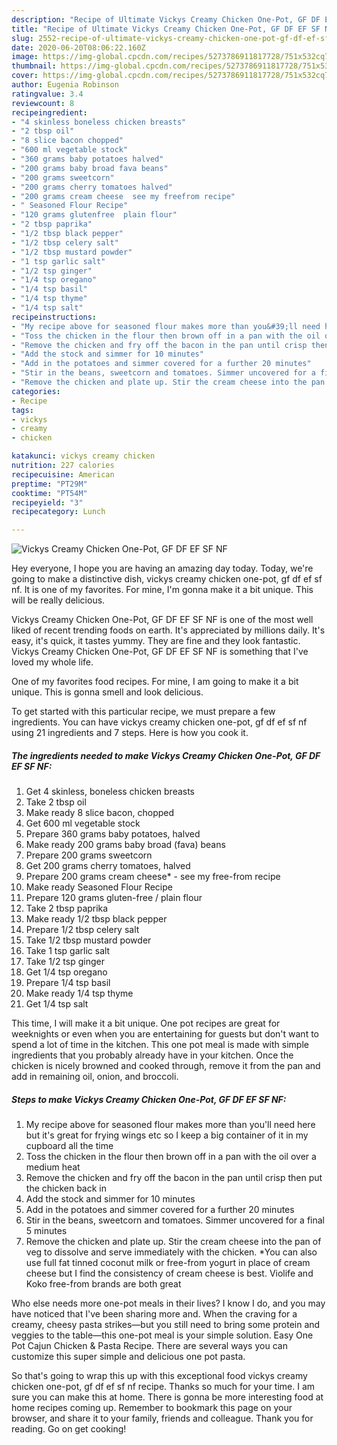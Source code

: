 ```yaml
---
description: "Recipe of Ultimate Vickys Creamy Chicken One-Pot, GF DF EF SF NF"
title: "Recipe of Ultimate Vickys Creamy Chicken One-Pot, GF DF EF SF NF"
slug: 2552-recipe-of-ultimate-vickys-creamy-chicken-one-pot-gf-df-ef-sf-nf
date: 2020-06-20T08:06:22.160Z
image: https://img-global.cpcdn.com/recipes/5273786911817728/751x532cq70/vickys-creamy-chicken-one-pot-gf-df-ef-sf-nf-recipe-main-photo.jpg
thumbnail: https://img-global.cpcdn.com/recipes/5273786911817728/751x532cq70/vickys-creamy-chicken-one-pot-gf-df-ef-sf-nf-recipe-main-photo.jpg
cover: https://img-global.cpcdn.com/recipes/5273786911817728/751x532cq70/vickys-creamy-chicken-one-pot-gf-df-ef-sf-nf-recipe-main-photo.jpg
author: Eugenia Robinson
ratingvalue: 3.4
reviewcount: 8
recipeingredient:
- "4 skinless boneless chicken breasts"
- "2 tbsp oil"
- "8 slice bacon chopped"
- "600 ml vegetable stock"
- "360 grams baby potatoes halved"
- "200 grams baby broad fava beans"
- "200 grams sweetcorn"
- "200 grams cherry tomatoes halved"
- "200 grams cream cheese  see my freefrom recipe"
- " Seasoned Flour Recipe"
- "120 grams glutenfree  plain flour"
- "2 tbsp paprika"
- "1/2 tbsp black pepper"
- "1/2 tbsp celery salt"
- "1/2 tbsp mustard powder"
- "1 tsp garlic salt"
- "1/2 tsp ginger"
- "1/4 tsp oregano"
- "1/4 tsp basil"
- "1/4 tsp thyme"
- "1/4 tsp salt"
recipeinstructions:
- "My recipe above for seasoned flour makes more than you&#39;ll need here but it&#39;s great for frying wings etc so I keep a big container of it in my cupboard all the time"
- "Toss the chicken in the flour then brown off in a pan with the oil over a medium heat"
- "Remove the chicken and fry off the bacon in the pan until crisp then put the chicken back in"
- "Add the stock and simmer for 10 minutes"
- "Add in the potatoes and simmer covered for a further 20 minutes"
- "Stir in the beans, sweetcorn and tomatoes. Simmer uncovered for a final 5 minutes"
- "Remove the chicken and plate up. Stir the cream cheese into the pan of veg to dissolve and serve immediately with the chicken. *You can also use full fat tinned coconut milk or free-from yogurt in place of cream cheese but I find the consistency of cream cheese is best. Violife and Koko free-from brands are both great"
categories:
- Recipe
tags:
- vickys
- creamy
- chicken

katakunci: vickys creamy chicken 
nutrition: 227 calories
recipecuisine: American
preptime: "PT29M"
cooktime: "PT54M"
recipeyield: "3"
recipecategory: Lunch

---
```



![Vickys Creamy Chicken One-Pot, GF DF EF SF NF](https://img-global.cpcdn.com/recipes/5273786911817728/751x532cq70/vickys-creamy-chicken-one-pot-gf-df-ef-sf-nf-recipe-main-photo.jpg)

Hey everyone, I hope you are having an amazing day today. Today, we're going to make a distinctive dish, vickys creamy chicken one-pot, gf df ef sf nf. It is one of my favorites. For mine, I'm gonna make it a bit unique. This will be really delicious.

Vickys Creamy Chicken One-Pot, GF DF EF SF NF is one of the most well liked of recent trending foods on earth. It's appreciated by millions daily. It's easy, it's quick, it tastes yummy. They are fine and they look fantastic. Vickys Creamy Chicken One-Pot, GF DF EF SF NF is something that I've loved my whole life.

One of my favorites food recipes. For mine, I am going to make it a bit unique. This is gonna smell and look delicious.


To get started with this particular recipe, we must prepare a few ingredients. You can have vickys creamy chicken one-pot, gf df ef sf nf using 21 ingredients and 7 steps. Here is how you cook it.

<!--inarticleads1-->

##### The ingredients needed to make Vickys Creamy Chicken One-Pot, GF DF EF SF NF:

1. Get 4 skinless, boneless chicken breasts
1. Take 2 tbsp oil
1. Make ready 8 slice bacon, chopped
1. Get 600 ml vegetable stock
1. Prepare 360 grams baby potatoes, halved
1. Make ready 200 grams baby broad (fava) beans
1. Prepare 200 grams sweetcorn
1. Get 200 grams cherry tomatoes, halved
1. Prepare 200 grams cream cheese* - see my free-from recipe
1. Make ready  Seasoned Flour Recipe
1. Prepare 120 grams gluten-free / plain flour
1. Take 2 tbsp paprika
1. Make ready 1/2 tbsp black pepper
1. Prepare 1/2 tbsp celery salt
1. Take 1/2 tbsp mustard powder
1. Take 1 tsp garlic salt
1. Take 1/2 tsp ginger
1. Get 1/4 tsp oregano
1. Prepare 1/4 tsp basil
1. Make ready 1/4 tsp thyme
1. Get 1/4 tsp salt


This time, I will make it a bit unique. One pot recipes are great for weeknights or even when you are entertaining for guests but don&#39;t want to spend a lot of time in the kitchen. This one pot meal is made with simple ingredients that you probably already have in your kitchen. Once the chicken is nicely browned and cooked through, remove it from the pan and add in remaining oil, onion, and broccoli. 

<!--inarticleads2-->

##### Steps to make Vickys Creamy Chicken One-Pot, GF DF EF SF NF:

1. My recipe above for seasoned flour makes more than you&#39;ll need here but it&#39;s great for frying wings etc so I keep a big container of it in my cupboard all the time
1. Toss the chicken in the flour then brown off in a pan with the oil over a medium heat
1. Remove the chicken and fry off the bacon in the pan until crisp then put the chicken back in
1. Add the stock and simmer for 10 minutes
1. Add in the potatoes and simmer covered for a further 20 minutes
1. Stir in the beans, sweetcorn and tomatoes. Simmer uncovered for a final 5 minutes
1. Remove the chicken and plate up. Stir the cream cheese into the pan of veg to dissolve and serve immediately with the chicken. *You can also use full fat tinned coconut milk or free-from yogurt in place of cream cheese but I find the consistency of cream cheese is best. Violife and Koko free-from brands are both great


Who else needs more one-pot meals in their lives? I know I do, and you may have noticed that I&#39;ve been sharing more and. When the craving for a creamy, cheesy pasta strikes—but you still need to bring some protein and veggies to the table—this one-pot meal is your simple solution. Easy One Pot Cajun Chicken &amp; Pasta Recipe. There are several ways you can customize this super simple and delicious one pot pasta. 

So that's going to wrap this up with this exceptional food vickys creamy chicken one-pot, gf df ef sf nf recipe. Thanks so much for your time. I am sure you can make this at home. There is gonna be more interesting food at home recipes coming up. Remember to bookmark this page on your browser, and share it to your family, friends and colleague. Thank you for reading. Go on get cooking!
